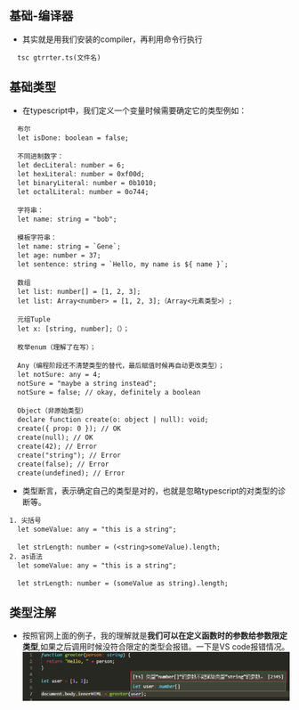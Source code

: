 ## 基础-编译器
* 其实就是用我们安装的compiler，再利用命令行执行
```
  tsc gtrrter.ts(文件名)
```
## 基础类型
* 在typescript中，我们定义一个变量时候需要确定它的类型例如：
```
  布尔
  let isDone: boolean = false;

  不同进制数字：
  let decLiteral: number = 6;
  let hexLiteral: number = 0xf00d;
  let binaryLiteral: number = 0b1010;
  let octalLiteral: number = 0o744;

  字符串：
  let name: string = "bob";

  模板字符串：
  let name: string = `Gene`;
  let age: number = 37;
  let sentence: string = `Hello, my name is ${ name }`;

  数组
  let list: number[] = [1, 2, 3];
  let list: Array<number> = [1, 2, 3];（Array<元素类型>）;

  元组Tuple
  let x: [string, number];（）；

  枚举enum（理解了在写）；

  Any（编程阶段还不清楚类型的替代，最后赋值时候再自动更改类型）；
  let notSure: any = 4;
  notSure = "maybe a string instead";
  notSure = false; // okay, definitely a boolean

  Object（非原始类型）
  declare function create(o: object | null): void;
  create({ prop: 0 }); // OK
  create(null); // OK
  create(42); // Error
  create("string"); // Error
  create(false); // Error
  create(undefined); // Error
```

* 类型断言，表示确定自己的类型是对的，也就是忽略typescript的对类型的诊断等。
```
1. 尖括号
  let someValue: any = "this is a string";

  let strLength: number = (<string>someValue).length;
2. as语法
  let someValue: any = "this is a string";

  let strLength: number = (someValue as string).length;
```
## 类型注解
* 按照官网上面的例子，我的理解就是**我们可以在定义函数时的参数给参数限定类型**,如果之后调用时候没符合限定的类型会报错。一下是VS code报错情况。
![](./../images/base1.png)
